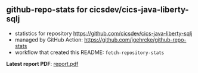 ## github-repo-stats for cicsdev/cics-java-liberty-sqlj

- statistics for repository https://github.com/cicsdev/cics-java-liberty-sqlj
- managed by GitHub Action: https://github.com/jgehrcke/github-repo-stats
- workflow that created this README: `fetch-repository-stats`

**Latest report PDF**: [report.pdf](https://github.com/cicsdev/repo-stats/raw/github-repo-stats/cicsdev/cics-java-liberty-sqlj/latest-report/report.pdf)

